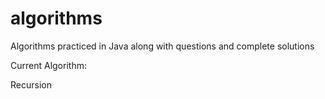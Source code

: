# algorithms
Algorithms practiced in Java along with questions and complete solutions

Current Algorithm:

Recursion

